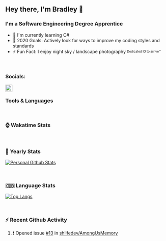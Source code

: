 ## Hey there, I'm Bradley 👋

[//]: # "Trivia"

### I'm a Software Engineering Degree Apprentice

- 🌱 I'm currently learning C#
- 🥅 2020 Goals: Actively look for ways to improve my coding styles and standards
- ⚡ Fun Fact: I enjoy night sky / landscape photography <sub><sup>Dedicated IG to arrive™</sup></sub>

</br>

[//]: # "Account Links [shown]"

### Socials:

[<img align="left" alt="BradG13542 | Instagram" width="22px" src="https://cdn.jsdelivr.net/npm/simple-icons@v3/icons/instagram.svg" />][instagram_personal]

</br>

[//]: # "Tools & Languages"

### Tools & Languages

</br>

[//]: # "WakaTime Github stats"

### ⌚ Wakatime Stats

<!--START_SECTION:waka-->

</br>

[//]: # "Yearly Github Stats"

### 📅 Yearly Stats

[![Personal Github Stats](https://github-readme-stats.vercel.app/api?username=bradg13542&show_icons=true&locale=en&theme=dark&cache_seconds=86400&hide_border=true&count_private=true)](https://github.com/anuraghazra/github-readme-stats)

</br>

[//]: # "Language Stats"

### 🇬🇧 Language Stats

[![Top Langs](https://github-readme-stats.vercel.app/api/top-langs/?username=bradg13542&locale=en&theme=dark&cache_seconds=86400&hide_border=true)](https://github.com/anuraghazra/github-readme-stats)

</br>

[//]: # "Github Activity"

### ⚡ Recent Github Activity

<!--START_SECTION:activity-->
1. ❗️ Opened issue [#13](https://github.com/shlifedev/AmongUsMemory/issues/13) in [shlifedev/AmongUsMemory](https://github.com/shlifedev/AmongUsMemory)
<!--END_SECTION:activity-->

[//]: # "Account Links [not shown]"
[instagram_personal]: https://instagram.com/bradg13542

